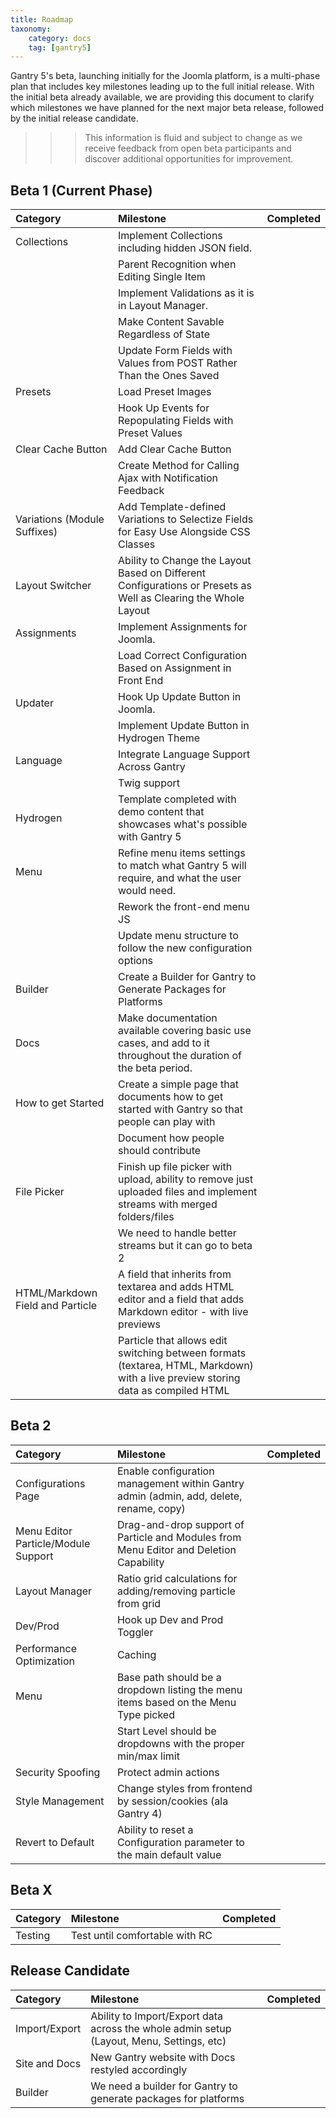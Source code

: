```yaml
---
title: Roadmap
taxonomy:
    category: docs
    tag: [gantry5]
---
```


Gantry 5's beta, launching initially for the Joomla platform, is a multi-phase plan that includes key milestones leading up to the full initial release. With the initial beta already available, we are providing this document to clarify which milestones we have planned for the next major beta release, followed by the initial release candidate.

>>> This information is fluid and subject to change as we receive feedback from open beta participants and discover additional opportunities for improvement.

Beta 1 (Current Phase)
-----

| Category                         | Milestone                                                                                                                        | Completed                                             |
| :-----                           | :----                                                                                                                            | :-----:                                               |
| Collections                      | Implement Collections including hidden JSON field.                                                                               | <span style="color:green" class="fa fa-check"></span> |
|                                  | Parent Recognition when Editing Single Item                                                                                      | <span style="color:green" class="fa fa-check"></span> |
|                                  | Implement Validations as it is in Layout Manager.                                                                                | <span style="color:green" class="fa fa-check"></span> |
|                                  | Make Content Savable Regardless of State                                                                                         | <span style="color:green" class="fa fa-check"></span> |
|                                  | Update Form Fields with Values from POST Rather Than the Ones Saved                                                              | <span style="color:green" class="fa fa-check"></span> |
| Presets                          | Load Preset Images                                                                                                               | <span style="color:green" class="fa fa-check"></span> |
|                                  | Hook Up Events for Repopulating Fields with Preset Values                                                                        | <span style="color:green" class="fa fa-check"></span> |
| Clear Cache Button               | Add Clear Cache Button                                                                                                           | <span style="color:green" class="fa fa-check"></span> |
|                                  | Create Method for Calling Ajax with Notification Feedback                                                                        | <span style="color:green" class="fa fa-check"></span> |
| Variations (Module Suffixes)     | Add Template-defined Variations to Selectize Fields for Easy Use Alongside CSS Classes                                           | <span style="color:green" class="fa fa-check"></span> |
| Layout Switcher                  | Ability to Change the Layout Based on Different Configurations or Presets as Well as Clearing the Whole Layout                   | <span style="color:green" class="fa fa-check"></span> |
| Assignments                      | Implement Assignments for Joomla.                                                                                                | <span style="color:green" class="fa fa-check"></span> |
|                                  | Load Correct Configuration Based on Assignment in Front End                                                                      | <span style="color:green" class="fa fa-check"></span> |
| Updater                          | Hook Up Update Button in Joomla.                                                                                                 | <span style="color:green" class="fa fa-check"></span> |
|                                  | Implement Update Button in Hydrogen Theme                                                                                        | <span style="color:green" class="fa fa-check"></span> |
| Language                         | Integrate Language Support Across Gantry                                                                                         |                                                       |
|                                  | Twig support                                                                                                                     | <span style="color:green" class="fa fa-check"></span> |
| Hydrogen                         | Template completed with demo content that showcases what's possible with Gantry 5                                                |                                                       |
| Menu                             | Refine menu items settings to match what Gantry 5 will require, and what the user would need.                                    | <span style="color:green" class="fa fa-check"></span> |
|                                  | Rework the front-end menu JS                                                                                                     |                                                       |
|                                  | Update menu structure to follow the new configuration options                                                                    | <span style="color:green" class="fa fa-check"></span> |
| Builder                          | Create a Builder for Gantry to Generate Packages for Platforms                                                                   | <span style="color:green" class="fa fa-check"></span> |
| Docs                             | Make documentation available covering basic use cases, and add to it throughout the duration of the beta period.                 |                                                       |
| How to get Started               | Create a simple page that documents how to get started with Gantry so that people can play with                                  |                                                       |
|                                  | Document how people should contribute                                                                                            |                                                       |
| File Picker                      | Finish up file picker with upload, ability to remove just uploaded files and implement streams with merged folders/files         |                                                       |
|                                  | We need to handle better streams but it can go to beta 2                                                                         |                                                       |
| HTML/Markdown Field and Particle | A field that inherits from textarea and adds HTML editor and a field that adds Markdown editor - with live previews              |                                                       |
|                                  | Particle that allows edit switching between formats (textarea, HTML, Markdown) with a live preview storing data as compiled HTML |                                                       |

Beta 2
-----

| Category                            | Milestone                                                                              | Completed |
| :-----                              | :----                                                                                  | :-----:   |
| Configurations Page                 | Enable configuration management within Gantry admin (admin, add, delete, rename, copy) |           |
| Menu Editor Particle/Module Support | Drag-and-drop support of Particle and Modules from Menu Editor and Deletion Capability |           |
| Layout Manager                      | Ratio grid calculations for adding/removing particle from grid                         |           |
| Dev/Prod                            | Hook up Dev and Prod Toggler                                                           |           |
| Performance Optimization            | Caching                                                                                |           |
| Menu                                | Base path should be a dropdown listing the menu items based on the Menu Type picked    |           |
|                                     | Start Level should be dropdowns with the proper min/max limit                          |           |
| Security Spoofing                   | Protect admin actions                                                                  |           |
| Style Management                    | Change styles from frontend by session/cookies (ala Gantry 4)                          |           |
| Revert to Default                   | Ability to reset a Configuration parameter to the main default value                   |           |


Beta X
-----

| Category | Milestone                      | Completed |
| :-----   | :----                          | :-----:   |
| Testing  | Test until comfortable with RC |           |

Release Candidate
-----

| Category      | Milestone                                                                                | Completed |
| :-----        | :----                                                                                    | :-----:   |
| Import/Export | Ability to Import/Export data across the whole admin setup (Layout, Menu, Settings, etc) |           |
| Site and Docs | New Gantry website with Docs restyled accordingly                                        |           |
| Builder       | We need a builder for Gantry to generate packages for platforms                          |           |

